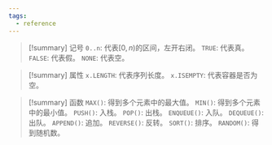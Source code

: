 ```yaml
---
tags:
  - reference
---
```

> [!summary] 记号
> `0..n`: 代表$[0, n)$的区间，左开右闭。
> `TRUE`: 代表真。
> `FALSE`: 代表假。
> `NONE`: 代表空。

> [!summary] 属性
> `x.LENGTH`: 代表序列长度。
> `x.ISEMPTY`: 代表容器是否为空。

> [!summary] 函数
> `MAX()`: 得到多个元素中的最大值。
> `MIN()`: 得到多个元素中的最小值。
> `PUSH()`: 入栈。
> `POP()`: 出栈。
> `ENQUEUE()`: 入队。
> `DEQUEUE()`: 出队。
> `APPEND()`: 追加。
> `REVERSE()`: 反转。
> `SORT()`: 排序。
> `RANDOM()`: 得到随机数。